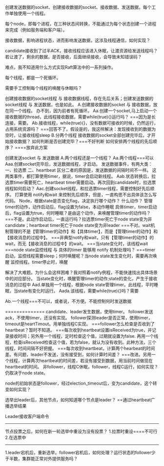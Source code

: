创建发送数据的socket、创建接收数据的socket、接收数据、发送数据，每个工作单独使用一个线程。

每个node，即每个进程，在三种状态间转换，不能通过为每个状态创建一个进程来完成（例如服务端和客户端）。

接收数据，影响进程状态，进而影响发送数据，这涉及线程通信，如何实现？

candidate接收到了过半ACK，接收线程应该进入休眠，让渡资源给发送线程吗？
若让渡了，剩余的数据，是否接收，后面继续接收，会导致未知错误码？

难点，我不知道用什么方式实现Raft算法中的一系列操作。

每个线程，都是一个死循环。

需要手工控制每个线程的唤醒与休眠吗？

创建接收数据的socket线程 与 接收数据线程，存在先后关系；创建发送数据的socket线程 与 发送数据，也是如此。
A.创建接收数据的socket 与 接收数据，放在同一个线程。
办不到，因为前者有死循环。
Aa.创建一个socket,马上启动一个接收数据的thread，此线程接收数据，需要while(true){}运行吗？
===因为是长连接，需要。
Ab.接收线程，while(true){}，没有数据可接收的时候，仍然运行，占用系统资源吗？
===回答不了。假设是的，我这样解决：发现接收到的数据为空时，让接收线程sleep
B.分两个线程
接收数据的socket全部创建完毕后，才开始接收数据？
如何判断是否创建完毕？===不好判断
如何安排两个线程的先后顺序？
====放弃此方案

创建发送socket 与 发送数据
A.两个线程还是一个线程？
Aa.两个线程===可以
Aaa.创建socket完毕后，发送数据线程，才启动。
发送数据事件，有两大类：
一、拉选票
二、heartbeat
区分二者的原因是，发送数据的间隔时间不一样。
这两类事件，都打算使用timer，据说，timer会启动新线程。
Aab.状态转换后，拉选票timer需要死亡，heartbeat timer需要启动。再次回到candidate时，拉选票线程如何启动？
Aac.创建socket线程，和拉选票timer线程，需要控制好先后顺序。
打算使用 notify和wait 来控制先后顺序，但是，一直构思不出具体该怎么写代码。
Node，根据state是否变化flag，决定执行哪个动作？
什么动作？
管理timer的动作，动作启动后，flag设置为false，本动作睡眠
具体timer，timer启动后，flag设置为true，何时睡眠？是由这个动作，来唤醒管理timer的动作吗？
===不是。此动作启动后，一直运行吗？拉选票timer死亡于node state变为非candidate；heartbeat timer死亡于node state变为非leader
===不对。wait机制管理的不是【管理timer的动作】和【具体timer】，而是【管理timer的动作】和【接收消息的过程中】。
===非典型notify和wait，只有【管理timer的动作】的wait，而无【接收消息的过程中】的wait。
===当state变化时，该线程wait
===node state监控线程 与 具体的timer 能够用 notify 机制处理吗？
===timer启动，监控线程需要sleep；何时唤醒呢？当node state发生变化时，需要再次唤醒 监控线程。timer停止时，唤醒

解决了大难题。为什么会这样困难？我对照着notify例程，不能快速找出具体场景中的对应部分。
当state变化时，唤醒管理timer的动作;state的变化，产生于接收消息的过程中
Aad.单独用一个线程，根据node state管理timer。此线程，平时睡眠，当state有变化时运行。
Aada.该线程，需要while(true){}吗？需要

Ab.一个线程===不可以，或者说，不方便。不能控制何时发送数据

==============
candidate、leader发生数据，使用timer。
follower发送ack，不使用timer，还没有实现。
follower探测leader是否正常，使用timer，timeout是heartTimout。用单独线程C实现。
===follower怎么检查是否收到了heartbeat？暂时不知道。
===每次收到heartbeat设置isReceived为true，并记录接收时间；另外用一个线程，定时检查这个值，过期就设置为false.
再用一个线程，检查isReceived检查这个值，若为false，就认为没有收到。此种方法，三个线程，时间间隔不好把握。
===每次收到heartbeat，计算两个hearbeat的时间差。有问题，leader不发送，没有接受到，如何计算时间差？
===改进。另用一个线程，计算两次heartbeat的时间差，若没有接受到数据，用当前时间做现在heartbeat的时间。
非follower，线程C休眠，follower，线程C运行，如何实现？仍取决于node state。

node的初始状态是follower，经过election_timeout后，变为candidate，这个转变如何实现？


选举出leader后，其他节点，如何知道哪个节点是leader？
==通过heartbeat广播选举结果

Leader接收客户端命令

-------------
节点投票之后，如何在新一轮选举中重设为没有投票？
1.拉票时重设====不可行
2.在选票中

---------------
1.leader宕机后，重新选举。follower宕机后，如何处理？运行状态的follower少于半数，集群能正常对外提供服务吗？

